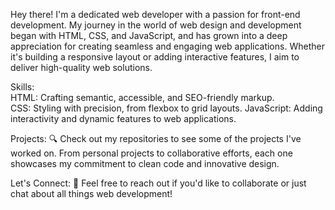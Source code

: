 Hey there! I'm a dedicated web developer with a passion for front-end development. My journey in the world of web design and development began with HTML, CSS, and JavaScript, and has grown into a deep appreciation for creating seamless and engaging web applications. Whether it's building a responsive layout or adding interactive features, I aim to deliver high-quality web solutions.

Skills:   
HTML: Crafting semantic, accessible, and SEO-friendly markup.                       
CSS: Styling with precision, from flexbox to grid layouts.
JavaScript: Adding interactivity and dynamic features to web applications.

Projects: 
🔍 Check out my repositories to see some of the projects I've worked on. From personal projects to collaborative efforts, each one showcases my commitment to clean code and innovative design.

Let's Connect: 
💬 Feel free to reach out if you'd like to collaborate or just chat about all things web development!

<!--
**MaddiePst/MaddiePst** is a ✨ _special_ ✨ repository because its `README.md` (this file) appears on your GitHub profile.

Here are some ideas to get you started:

- 🔭 I’m currently working on ...
- 🌱 I’m currently learning ...
- 👯 I’m looking to collaborate on ...
- 🤔 I’m looking for help with ...
- 💬 Ask me about ...
- 📫 How to reach me: ...
- 😄 Pronouns: ...
- ⚡ Fun fact: ...
-->
